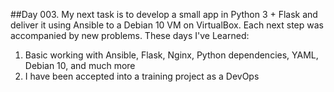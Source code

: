 ##Day 003. 
My next task is to develop a small app in Python 3 + Flask and deliver it using Ansible to a Debian 10 VM on VirtualBox.
Each next step was accompanied by new problems.
These days I've Learned:
1. Basic working with Ansible, Flask, Nginx, Python dependencies, YAML, Debian 10, and much more 
2. I have been accepted into a training project as a DevOps

